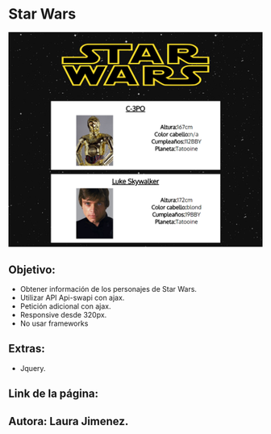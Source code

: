 # Star Wars

![Resultado](public/assets/docs/resultado.png)

## Objetivo: 

- Obtener información de los personajes de Star Wars.
- Utilizar API Api-swapi con ajax.
- Petición adicional con ajax.
- Responsive desde 320px.
- No usar frameworks

## Extras:

- Jquery.

## Link de la página: 

## Autora: Laura Jimenez.
